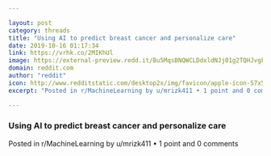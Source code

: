 ```yaml
---

layout: post
category: threads
title: "Using AI to predict breast cancer and personalize care"
date: 2019-10-16 01:17:34
link: https://vrhk.co/2MIKhUl
image: https://external-preview.redd.it/Bu5MqsBNQWCLDdxldNJj01g2TQHJvgFcqskN70u_HsA.jpg?width=683&height=357.591623037&auto=webp&s=39600f2ae3d0d6d8d7b4c8dd3bae9567c2766d69
domain: reddit.com
author: "reddit"
icon: http://www.redditstatic.com/desktop2x/img/favicon/apple-icon-57x57.png
excerpt: "Posted in r/MachineLearning by u/mrizk411 • 1 point and 0 comments"

---
```


### Using AI to predict breast cancer and personalize care

Posted in r/MachineLearning by u/mrizk411 • 1 point and 0 comments